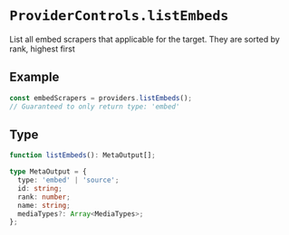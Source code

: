 # `ProviderControls.listEmbeds`

List all embed scrapers that applicable for the target.
They are sorted by rank, highest first

## Example

```ts
const embedScrapers = providers.listEmbeds();
// Guaranteed to only return type: 'embed'
```

## Type

```ts
function listEmbeds(): MetaOutput[];

type MetaOutput = {
  type: 'embed' | 'source';
  id: string;
  rank: number;
  name: string;
  mediaTypes?: Array<MediaTypes>;
};
```
